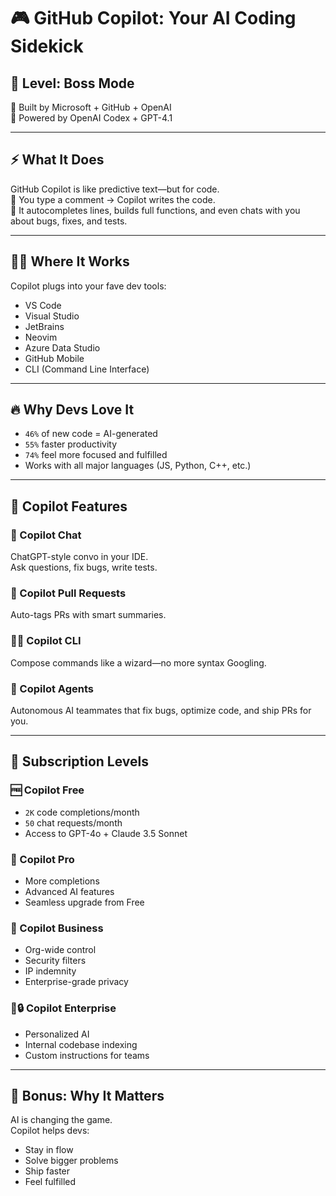 # 🎮 GitHub Copilot: Your AI Coding Sidekick

## 🚀 Level: Boss Mode  
🧠 Built by Microsoft + GitHub + OpenAI  
🔌 Powered by OpenAI Codex + GPT-4.1

---

## ⚡ What It Does  
GitHub Copilot is like predictive text—but for code.  
💬 You type a comment → Copilot writes the code.  
🧩 It autocompletes lines, builds full functions, and even chats with you about bugs, fixes, and tests.

---

## 🧑‍💻 Where It Works  
Copilot plugs into your fave dev tools:
- VS Code  
- Visual Studio  
- JetBrains  
- Neovim  
- Azure Data Studio  
- GitHub Mobile  
- CLI (Command Line Interface)

---

## 🔥 Why Devs Love It  
- `46%` of new code = AI-generated  
- `55%` faster productivity  
- `74%` feel more focused and fulfilled  
- Works with all major languages (JS, Python, C++, etc.)

---

## 🧠 Copilot Features

### 💬 Copilot Chat  
ChatGPT-style convo in your IDE.  
Ask questions, fix bugs, write tests.

### 🔖 Copilot Pull Requests  
Auto-tags PRs with smart summaries.

### 🧙‍♂️ Copilot CLI  
Compose commands like a wizard—no more syntax Googling.

### 🤖 Copilot Agents  
Autonomous AI teammates that fix bugs, optimize code, and ship PRs for you.

---

## 💸 Subscription Levels

### 🆓 Copilot Free  
- `2K` code completions/month  
- `50` chat requests/month  
- Access to GPT-4o + Claude 3.5 Sonnet

### 💼 Copilot Pro  
- More completions  
- Advanced AI features  
- Seamless upgrade from Free

### 🏢 Copilot Business  
- Org-wide control  
- Security filters  
- IP indemnity  
- Enterprise-grade privacy

### 🏢🔒 Copilot Enterprise  
- Personalized AI  
- Internal codebase indexing  
- Custom instructions for teams

---

## 🧩 Bonus: Why It Matters  
AI is changing the game.  
Copilot helps devs:
- Stay in flow  
- Solve bigger problems  
- Ship faster  
- Feel fulfilled

